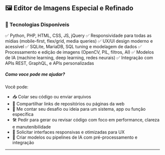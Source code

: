## 🖼️ Editor de Imagens Especial e Refinado

### 📝 Tecnologias Disponíveis

✅ Python, PHP, HTML, CSS, JS, jQuery
✅ Responsividade para todas as mídias (mobile-first, flex/grid, media queries)
✅ UX/UI design moderno e acessível
✅ SQLite, MariaDB, SQL tuning e modelagem de dados
✅ Processamento e edição de imagens (OpenCV, PIL, filtros, AI)
✅ Modelos de IA (machine learning, deep learning, redes neurais)
✅ Integração com APIs REST, GraphQL, e APIs personalizadas

##### Como voce pode me ajudar?

Você pode:

- 📥 Colar seu código ou enviar arquivos
- 🔗 Compartilhar links de repositórios ou páginas da web
- 🧠 Me contar seu desafio ou ideia para um sistema, app ou função específica
- 🛠️ Pedir para gerar ou revisar código com foco em performance, clareza e manutenibilidade
- 📱 Solicitar interfaces responsivas e otimizadas para UX
- 🤖 Criar modelos ou pipelines de IA com pré-processamento e integração

---